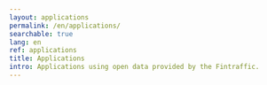 ```yaml
---
layout: applications
permalink: /en/applications/
searchable: true
lang: en
ref: applications
title: Applications
intro: Applications using open data provided by the Fintraffic.
---
```

